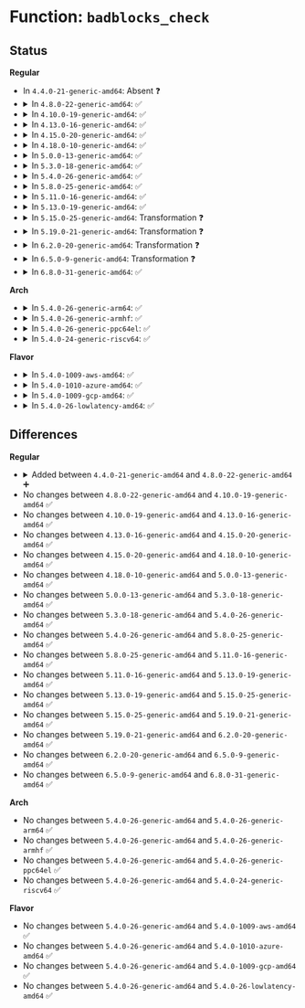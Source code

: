 # Function: <code>badblocks_check</code>

## Status
<b>Regular</b>
<ul>
<li>
In <code>4.4.0-21-generic-amd64</code>: Absent ❓
</li>
<li>
<details>
<summary>In <code>4.8.0-22-generic-amd64</code>: ✅</summary>

```c
int badblocks_check(struct badblocks * bb, sector_t s, int sectors, sector_t * first_bad, int * bad_sectors)
```

```json
{
  "name": "badblocks_check",
  "collision_type": "Unique Global",
  "inline_type": "No",
  "funcs": [
    {
      "addr": 18446744071583114960,
      "name": "badblocks_check",
      "external": true,
      "loc": "block/badblocks.c:61",
      "file": "block/badblocks.c",
      "inline": "seen, unknown",
      "caller_inline": [],
      "caller_func": [
        "drivers/nvdimm/claim.c:nsio_rw_bytes"
      ]
    }
  ],
  "symbols": [
    {
      "addr": 18446744071583114960,
      "name": "badblocks_check",
      "section": ".text",
      "bind": "STB_GLOBAL",
      "size": 372
    }
  ]
}
```
</details>
</li>
<li>
<details>
<summary>In <code>4.10.0-19-generic-amd64</code>: ✅</summary>

```c
int badblocks_check(struct badblocks * bb, sector_t s, int sectors, sector_t * first_bad, int * bad_sectors)
```

```json
{
  "name": "badblocks_check",
  "collision_type": "Unique Global",
  "inline_type": "No",
  "funcs": [
    {
      "addr": 18446744071583226672,
      "name": "badblocks_check",
      "external": true,
      "loc": "block/badblocks.c:61",
      "file": "block/badblocks.c",
      "inline": "seen, unknown",
      "caller_inline": [],
      "caller_func": [
        "drivers/nvdimm/claim.c:nsio_rw_bytes",
        "drivers/nvdimm/claim.c:nsio_rw_bytes"
      ]
    }
  ],
  "symbols": [
    {
      "addr": 18446744071583226672,
      "name": "badblocks_check",
      "section": ".text",
      "bind": "STB_GLOBAL",
      "size": 372
    }
  ]
}
```
</details>
</li>
<li>
<details>
<summary>In <code>4.13.0-16-generic-amd64</code>: ✅</summary>

```c
int badblocks_check(struct badblocks * bb, sector_t s, int sectors, sector_t * first_bad, int * bad_sectors)
```

```json
{
  "name": "badblocks_check",
  "collision_type": "Unique Global",
  "inline_type": "No",
  "funcs": [
    {
      "addr": 18446744071583280768,
      "name": "badblocks_check",
      "external": true,
      "loc": "block/badblocks.c:61",
      "file": "block/badblocks.c",
      "inline": "seen, unknown",
      "caller_inline": [],
      "caller_func": [
        "drivers/nvdimm/claim.c:nsio_rw_bytes",
        "drivers/nvdimm/claim.c:nsio_rw_bytes"
      ]
    }
  ],
  "symbols": [
    {
      "addr": 18446744071583280768,
      "name": "badblocks_check",
      "section": ".text",
      "bind": "STB_GLOBAL",
      "size": 359
    }
  ]
}
```
</details>
</li>
<li>
<details>
<summary>In <code>4.15.0-20-generic-amd64</code>: ✅</summary>

```c
int badblocks_check(struct badblocks * bb, sector_t s, int sectors, sector_t * first_bad, int * bad_sectors)
```

```json
{
  "name": "badblocks_check",
  "collision_type": "Unique Global",
  "inline_type": "No",
  "funcs": [
    {
      "addr": 18446744071583461024,
      "name": "badblocks_check",
      "external": true,
      "loc": "block/badblocks.c:61",
      "file": "block/badblocks.c",
      "inline": "seen, unknown",
      "caller_inline": [],
      "caller_func": [
        "drivers/nvdimm/claim.c:nsio_rw_bytes",
        "drivers/nvdimm/claim.c:nsio_rw_bytes"
      ]
    }
  ],
  "symbols": [
    {
      "addr": 18446744071583461024,
      "name": "badblocks_check",
      "section": ".text",
      "bind": "STB_GLOBAL",
      "size": 359
    }
  ]
}
```
</details>
</li>
<li>
<details>
<summary>In <code>4.18.0-10-generic-amd64</code>: ✅</summary>

```c
int badblocks_check(struct badblocks * bb, sector_t s, int sectors, sector_t * first_bad, int * bad_sectors)
```

```json
{
  "name": "badblocks_check",
  "collision_type": "Unique Global",
  "inline_type": "No",
  "funcs": [
    {
      "addr": 18446744071583673648,
      "name": "badblocks_check",
      "external": true,
      "loc": "block/badblocks.c:61",
      "file": "block/badblocks.c",
      "inline": "seen, unknown",
      "caller_inline": [],
      "caller_func": [
        "drivers/nvdimm/claim.c:nsio_rw_bytes",
        "drivers/nvdimm/claim.c:nsio_rw_bytes"
      ]
    }
  ],
  "symbols": [
    {
      "addr": 18446744071583673648,
      "name": "badblocks_check",
      "section": ".text",
      "bind": "STB_GLOBAL",
      "size": 347
    }
  ]
}
```
</details>
</li>
<li>
<details>
<summary>In <code>5.0.0-13-generic-amd64</code>: ✅</summary>

```c
int badblocks_check(struct badblocks * bb, sector_t s, int sectors, sector_t * first_bad, int * bad_sectors)
```

```json
{
  "name": "badblocks_check",
  "collision_type": "Unique Global",
  "inline_type": "No",
  "funcs": [
    {
      "addr": 18446744071583780928,
      "name": "badblocks_check",
      "external": true,
      "loc": "block/badblocks.c:61",
      "file": "block/badblocks.c",
      "inline": "seen, unknown",
      "caller_inline": [],
      "caller_func": [
        "drivers/nvdimm/claim.c:nsio_rw_bytes",
        "drivers/nvdimm/claim.c:nsio_rw_bytes",
        "drivers/nvdimm/pfn_devs.c:nd_pfn_validate"
      ]
    }
  ],
  "symbols": [
    {
      "addr": 18446744071583780928,
      "name": "badblocks_check",
      "section": ".text",
      "bind": "STB_GLOBAL",
      "size": 347
    }
  ]
}
```
</details>
</li>
<li>
<details>
<summary>In <code>5.3.0-18-generic-amd64</code>: ✅</summary>

```c
int badblocks_check(struct badblocks * bb, sector_t s, int sectors, sector_t * first_bad, int * bad_sectors)
```

```json
{
  "name": "badblocks_check",
  "collision_type": "Unique Global",
  "inline_type": "No",
  "funcs": [
    {
      "addr": 18446744071583970784,
      "name": "badblocks_check",
      "external": true,
      "loc": "block/badblocks.c:53",
      "file": "block/badblocks.c",
      "inline": "seen, unknown",
      "caller_inline": [],
      "caller_func": [
        "drivers/nvdimm/claim.c:nsio_rw_bytes",
        "drivers/nvdimm/claim.c:nsio_rw_bytes",
        "drivers/nvdimm/pfn_devs.c:nd_pfn_validate"
      ]
    }
  ],
  "symbols": [
    {
      "addr": 18446744071583970784,
      "name": "badblocks_check",
      "section": ".text",
      "bind": "STB_GLOBAL",
      "size": 296
    }
  ]
}
```
</details>
</li>
<li>
<details>
<summary>In <code>5.4.0-26-generic-amd64</code>: ✅</summary>

```c
int badblocks_check(struct badblocks * bb, sector_t s, int sectors, sector_t * first_bad, int * bad_sectors)
```

```json
{
  "name": "badblocks_check",
  "collision_type": "Unique Global",
  "inline_type": "No",
  "funcs": [
    {
      "addr": 18446744071584074144,
      "name": "badblocks_check",
      "external": true,
      "loc": "block/badblocks.c:53",
      "file": "block/badblocks.c",
      "inline": "seen, unknown",
      "caller_inline": [],
      "caller_func": [
        "drivers/nvdimm/claim.c:nsio_rw_bytes",
        "drivers/nvdimm/claim.c:nsio_rw_bytes",
        "drivers/nvdimm/pfn_devs.c:nd_pfn_validate"
      ]
    }
  ],
  "symbols": [
    {
      "addr": 18446744071584074144,
      "name": "badblocks_check",
      "section": ".text",
      "bind": "STB_GLOBAL",
      "size": 296
    }
  ]
}
```
</details>
</li>
<li>
<details>
<summary>In <code>5.8.0-25-generic-amd64</code>: ✅</summary>

```c
int badblocks_check(struct badblocks * bb, sector_t s, int sectors, sector_t * first_bad, int * bad_sectors)
```

```json
{
  "name": "badblocks_check",
  "collision_type": "Unique Global",
  "inline_type": "No",
  "funcs": [
    {
      "addr": 18446744071584465152,
      "name": "badblocks_check",
      "external": true,
      "loc": "block/badblocks.c:53",
      "file": "block/badblocks.c",
      "inline": "seen, unknown",
      "caller_inline": [],
      "caller_func": [
        "drivers/nvdimm/claim.c:nsio_rw_bytes",
        "drivers/nvdimm/claim.c:nsio_rw_bytes",
        "drivers/nvdimm/pfn_devs.c:nd_pfn_clear_memmap_errors"
      ]
    }
  ],
  "symbols": [
    {
      "addr": 18446744071584465152,
      "name": "badblocks_check",
      "section": ".text",
      "bind": "STB_GLOBAL",
      "size": 306
    }
  ]
}
```
</details>
</li>
<li>
<details>
<summary>In <code>5.11.0-16-generic-amd64</code>: ✅</summary>

```c
int badblocks_check(struct badblocks * bb, sector_t s, int sectors, sector_t * first_bad, int * bad_sectors)
```

```json
{
  "name": "badblocks_check",
  "collision_type": "Unique Global",
  "inline_type": "No",
  "funcs": [
    {
      "addr": 18446744071584580192,
      "name": "badblocks_check",
      "external": true,
      "loc": "block/badblocks.c:53",
      "file": "block/badblocks.c",
      "inline": "seen, unknown",
      "caller_inline": [],
      "caller_func": [
        "drivers/nvdimm/claim.c:nsio_rw_bytes",
        "drivers/nvdimm/claim.c:nsio_rw_bytes",
        "drivers/nvdimm/pfn_devs.c:nd_pfn_clear_memmap_errors"
      ]
    }
  ],
  "symbols": [
    {
      "addr": 18446744071584580192,
      "name": "badblocks_check",
      "section": ".text",
      "bind": "STB_GLOBAL",
      "size": 300
    }
  ]
}
```
</details>
</li>
<li>
<details>
<summary>In <code>5.13.0-19-generic-amd64</code>: ✅</summary>

```c
int badblocks_check(struct badblocks * bb, sector_t s, int sectors, sector_t * first_bad, int * bad_sectors)
```

```json
{
  "name": "badblocks_check",
  "collision_type": "Unique Global",
  "inline_type": "No",
  "funcs": [
    {
      "addr": 18446744071584612320,
      "name": "badblocks_check",
      "external": true,
      "loc": "block/badblocks.c:53",
      "file": "block/badblocks.c",
      "inline": "seen, unknown",
      "caller_inline": [],
      "caller_func": [
        "drivers/nvdimm/claim.c:nsio_rw_bytes",
        "drivers/nvdimm/claim.c:nsio_rw_bytes",
        "drivers/nvdimm/pfn_devs.c:nd_pfn_clear_memmap_errors"
      ]
    }
  ],
  "symbols": [
    {
      "addr": 18446744071584612320,
      "name": "badblocks_check",
      "section": ".text",
      "bind": "STB_GLOBAL",
      "size": 300
    }
  ]
}
```
</details>
</li>
<li>
<details>
<summary>In <code>5.15.0-25-generic-amd64</code>: Transformation ❓</summary>

```c
int badblocks_check(struct badblocks * bb, sector_t s, int sectors, sector_t * first_bad, int * bad_sectors)
```

```json
{
  "name": "badblocks_check",
  "collision_type": "Unique Global",
  "inline_type": "No",
  "funcs": [
    {
      "addr": 0,
      "name": "badblocks_check",
      "external": true,
      "loc": "block/badblocks.c:53",
      "file": "block/badblocks.c",
      "inline": "seen, unknown",
      "caller_inline": [],
      "caller_func": [
        "drivers/nvdimm/claim.c:nsio_rw_bytes",
        "drivers/nvdimm/claim.c:nsio_rw_bytes",
        "drivers/nvdimm/pfn_devs.c:nd_pfn_clear_memmap_errors"
      ]
    }
  ],
  "symbols": [
    {
      "addr": 18446744071592315271,
      "name": "badblocks_check.cold",
      "section": ".text",
      "bind": "STB_LOCAL",
      "size": 141
    },
    {
      "addr": 18446744071585026768,
      "name": "badblocks_check",
      "section": ".text",
      "bind": "STB_GLOBAL",
      "size": 320
    }
  ]
}
```
</details>
</li>
<li>
<details>
<summary>In <code>5.19.0-21-generic-amd64</code>: Transformation ❓</summary>

```c
int badblocks_check(struct badblocks * bb, sector_t s, int sectors, sector_t * first_bad, int * bad_sectors)
```

```json
{
  "name": "badblocks_check",
  "collision_type": "Unique Global",
  "inline_type": "No",
  "funcs": [
    {
      "addr": 0,
      "name": "badblocks_check",
      "external": true,
      "loc": "block/badblocks.c:53",
      "file": "block/badblocks.c",
      "inline": "seen, unknown",
      "caller_inline": [],
      "caller_func": [
        "drivers/nvdimm/claim.c:nsio_rw_bytes",
        "drivers/nvdimm/claim.c:nsio_rw_bytes",
        "drivers/nvdimm/pfn_devs.c:nd_pfn_clear_memmap_errors"
      ]
    }
  ],
  "symbols": [
    {
      "addr": 18446744071594099713,
      "name": "badblocks_check.cold",
      "section": ".text",
      "bind": "STB_LOCAL",
      "size": 122
    },
    {
      "addr": 18446744071585743712,
      "name": "badblocks_check",
      "section": ".text",
      "bind": "STB_GLOBAL",
      "size": 359
    }
  ]
}
```
</details>
</li>
<li>
<details>
<summary>In <code>6.2.0-20-generic-amd64</code>: Transformation ❓</summary>

```c
int badblocks_check(struct badblocks * bb, sector_t s, int sectors, sector_t * first_bad, int * bad_sectors)
```

```json
{
  "name": "badblocks_check",
  "collision_type": "Unique Global",
  "inline_type": "No",
  "funcs": [
    {
      "addr": 0,
      "name": "badblocks_check",
      "external": true,
      "loc": "block/badblocks.c:53",
      "file": "block/badblocks.c",
      "inline": "seen, unknown",
      "caller_inline": [],
      "caller_func": [
        "drivers/nvdimm/claim.c:nsio_rw_bytes",
        "drivers/nvdimm/claim.c:nsio_rw_bytes",
        "drivers/nvdimm/pfn_devs.c:nd_pfn_clear_memmap_errors"
      ]
    }
  ],
  "symbols": [
    {
      "addr": 18446744071596108005,
      "name": "badblocks_check.cold",
      "section": ".text",
      "bind": "STB_LOCAL",
      "size": 122
    },
    {
      "addr": 18446744071586525984,
      "name": "badblocks_check",
      "section": ".text",
      "bind": "STB_GLOBAL",
      "size": 359
    }
  ]
}
```
</details>
</li>
<li>
<details>
<summary>In <code>6.5.0-9-generic-amd64</code>: Transformation ❓</summary>

```c
int badblocks_check(struct badblocks * bb, sector_t s, int sectors, sector_t * first_bad, int * bad_sectors)
```

```json
{
  "name": "badblocks_check",
  "collision_type": "Unique Global",
  "inline_type": "No",
  "funcs": [
    {
      "addr": 0,
      "name": "badblocks_check",
      "external": true,
      "loc": "block/badblocks.c:53",
      "file": "block/badblocks.c",
      "inline": "seen, unknown",
      "caller_inline": [],
      "caller_func": [
        "drivers/nvdimm/claim.c:nsio_rw_bytes",
        "drivers/nvdimm/claim.c:nsio_rw_bytes",
        "drivers/nvdimm/pfn_devs.c:nd_pfn_clear_memmap_errors"
      ]
    }
  ],
  "symbols": [
    {
      "addr": 18446744071596631933,
      "name": "badblocks_check.cold",
      "section": ".text",
      "bind": "STB_LOCAL",
      "size": 98
    },
    {
      "addr": 18446744071586772192,
      "name": "badblocks_check",
      "section": ".text",
      "bind": "STB_GLOBAL",
      "size": 360
    }
  ]
}
```
</details>
</li>
<li>
<details>
<summary>In <code>6.8.0-31-generic-amd64</code>: ✅</summary>

```c
int badblocks_check(struct badblocks * bb, sector_t s, int sectors, sector_t * first_bad, int * bad_sectors)
```

```json
{
  "name": "badblocks_check",
  "collision_type": "Unique Global",
  "inline_type": "No",
  "funcs": [
    {
      "addr": 18446744071587049024,
      "name": "badblocks_check",
      "external": true,
      "loc": "block/badblocks.c:1407",
      "file": "block/badblocks.c",
      "inline": "seen, unknown",
      "caller_inline": [],
      "caller_func": [
        "drivers/nvdimm/claim.c:nsio_rw_bytes",
        "drivers/nvdimm/claim.c:nsio_rw_bytes",
        "drivers/nvdimm/pfn_devs.c:nd_pfn_clear_memmap_errors"
      ]
    }
  ],
  "symbols": [
    {
      "addr": 18446744071587049024,
      "name": "badblocks_check",
      "section": ".text",
      "bind": "STB_GLOBAL",
      "size": 31
    }
  ]
}
```
</details>
</li>
</ul>
<b>Arch</b>
<ul>
<li>
<details>
<summary>In <code>5.4.0-26-generic-arm64</code>: ✅</summary>

```c
int badblocks_check(struct badblocks * bb, sector_t s, int sectors, sector_t * first_bad, int * bad_sectors)
```

```json
{
  "name": "badblocks_check",
  "collision_type": "Unique Global",
  "inline_type": "No",
  "funcs": [
    {
      "addr": 18446603336495916032,
      "name": "badblocks_check",
      "external": true,
      "loc": "block/badblocks.c:53",
      "file": "block/badblocks.c",
      "inline": "seen, unknown",
      "caller_inline": [],
      "caller_func": [
        "drivers/nvdimm/claim.c:nsio_rw_bytes",
        "drivers/nvdimm/claim.c:nsio_rw_bytes"
      ]
    }
  ],
  "symbols": [
    {
      "addr": 18446603336495916032,
      "name": "badblocks_check",
      "section": ".text",
      "bind": "STB_GLOBAL",
      "size": 336
    }
  ]
}
```
</details>
</li>
<li>
<details>
<summary>In <code>5.4.0-26-generic-armhf</code>: ✅</summary>

```c
int badblocks_check(struct badblocks * bb, sector_t s, int sectors, sector_t * first_bad, int * bad_sectors)
```

```json
{
  "name": "badblocks_check",
  "collision_type": "Unique Global",
  "inline_type": "No",
  "funcs": [
    {
      "addr": 3229258384,
      "name": "badblocks_check",
      "external": true,
      "loc": "block/badblocks.c:53",
      "file": "block/badblocks.c",
      "inline": "seen, unknown",
      "caller_inline": [],
      "caller_func": []
    }
  ],
  "symbols": [
    {
      "addr": 3229258384,
      "name": "badblocks_check",
      "section": ".text",
      "bind": "STB_GLOBAL",
      "size": 588
    }
  ]
}
```
</details>
</li>
<li>
<details>
<summary>In <code>5.4.0-26-generic-ppc64el</code>: ✅</summary>

```c
int badblocks_check(struct badblocks * bb, sector_t s, int sectors, sector_t * first_bad, int * bad_sectors)
```

```json
{
  "name": "badblocks_check",
  "collision_type": "Unique Global",
  "inline_type": "No",
  "funcs": [
    {
      "addr": 13835058055290126576,
      "name": "badblocks_check",
      "external": true,
      "loc": "block/badblocks.c:53",
      "file": "block/badblocks.c",
      "inline": "seen, unknown",
      "caller_inline": [],
      "caller_func": [
        "drivers/nvdimm/claim.c:nsio_rw_bytes",
        "drivers/nvdimm/claim.c:nsio_rw_bytes",
        "drivers/nvdimm/pfn_devs.c:nd_pfn_validate"
      ]
    }
  ],
  "symbols": [
    {
      "addr": 13835058055290126576,
      "name": "badblocks_check",
      "section": ".text",
      "bind": "STB_GLOBAL",
      "size": 352
    }
  ]
}
```
</details>
</li>
<li>
<details>
<summary>In <code>5.4.0-24-generic-riscv64</code>: ✅</summary>

```c
int badblocks_check(struct badblocks * bb, sector_t s, int sectors, sector_t * first_bad, int * bad_sectors)
```

```json
{
  "name": "badblocks_check",
  "collision_type": "Unique Global",
  "inline_type": "No",
  "funcs": [
    {
      "addr": 18446743936275029098,
      "name": "badblocks_check",
      "external": true,
      "loc": "block/badblocks.c:53",
      "file": "block/badblocks.c",
      "inline": "seen, unknown",
      "caller_inline": [],
      "caller_func": [
        "drivers/nvdimm/claim.c:nsio_rw_bytes",
        "drivers/nvdimm/claim.c:nsio_rw_bytes"
      ]
    }
  ],
  "symbols": [
    {
      "addr": 18446743936275029098,
      "name": "badblocks_check",
      "section": ".text",
      "bind": "STB_GLOBAL",
      "size": 268
    }
  ]
}
```
</details>
</li>
</ul>
<b>Flavor</b>
<ul>
<li>
<details>
<summary>In <code>5.4.0-1009-aws-amd64</code>: ✅</summary>

```c
int badblocks_check(struct badblocks * bb, sector_t s, int sectors, sector_t * first_bad, int * bad_sectors)
```

```json
{
  "name": "badblocks_check",
  "collision_type": "Unique Global",
  "inline_type": "No",
  "funcs": [
    {
      "addr": 18446744071584042880,
      "name": "badblocks_check",
      "external": true,
      "loc": "block/badblocks.c:53",
      "file": "block/badblocks.c",
      "inline": "seen, unknown",
      "caller_inline": [],
      "caller_func": [
        "drivers/nvdimm/claim.c:nsio_rw_bytes",
        "drivers/nvdimm/claim.c:nsio_rw_bytes",
        "drivers/nvdimm/pfn_devs.c:nd_pfn_validate"
      ]
    }
  ],
  "symbols": [
    {
      "addr": 18446744071584042880,
      "name": "badblocks_check",
      "section": ".text",
      "bind": "STB_GLOBAL",
      "size": 296
    }
  ]
}
```
</details>
</li>
<li>
<details>
<summary>In <code>5.4.0-1010-azure-amd64</code>: ✅</summary>

```c
int badblocks_check(struct badblocks * bb, sector_t s, int sectors, sector_t * first_bad, int * bad_sectors)
```

```json
{
  "name": "badblocks_check",
  "collision_type": "Unique Global",
  "inline_type": "No",
  "funcs": [
    {
      "addr": 18446744071583978640,
      "name": "badblocks_check",
      "external": true,
      "loc": "block/badblocks.c:53",
      "file": "block/badblocks.c",
      "inline": "seen, unknown",
      "caller_inline": [],
      "caller_func": [
        "drivers/nvdimm/claim.c:nsio_rw_bytes",
        "drivers/nvdimm/claim.c:nsio_rw_bytes",
        "drivers/nvdimm/pfn_devs.c:nd_pfn_validate",
        "drivers/nvdimm/pmem.c:__pmem_direct_access",
        "drivers/nvdimm/pmem.c:pmem_do_bvec",
        "drivers/nvdimm/btt.c:btt_write_pg"
      ]
    }
  ],
  "symbols": [
    {
      "addr": 18446744071583978640,
      "name": "badblocks_check",
      "section": ".text",
      "bind": "STB_GLOBAL",
      "size": 296
    }
  ]
}
```
</details>
</li>
<li>
<details>
<summary>In <code>5.4.0-1009-gcp-amd64</code>: ✅</summary>

```c
int badblocks_check(struct badblocks * bb, sector_t s, int sectors, sector_t * first_bad, int * bad_sectors)
```

```json
{
  "name": "badblocks_check",
  "collision_type": "Unique Global",
  "inline_type": "No",
  "funcs": [
    {
      "addr": 18446744071584026640,
      "name": "badblocks_check",
      "external": true,
      "loc": "block/badblocks.c:53",
      "file": "block/badblocks.c",
      "inline": "seen, unknown",
      "caller_inline": [],
      "caller_func": [
        "drivers/nvdimm/claim.c:nsio_rw_bytes",
        "drivers/nvdimm/claim.c:nsio_rw_bytes",
        "drivers/nvdimm/pfn_devs.c:nd_pfn_validate"
      ]
    }
  ],
  "symbols": [
    {
      "addr": 18446744071584026640,
      "name": "badblocks_check",
      "section": ".text",
      "bind": "STB_GLOBAL",
      "size": 296
    }
  ]
}
```
</details>
</li>
<li>
<details>
<summary>In <code>5.4.0-26-lowlatency-amd64</code>: ✅</summary>

```c
int badblocks_check(struct badblocks * bb, sector_t s, int sectors, sector_t * first_bad, int * bad_sectors)
```

```json
{
  "name": "badblocks_check",
  "collision_type": "Unique Global",
  "inline_type": "No",
  "funcs": [
    {
      "addr": 18446744071584129136,
      "name": "badblocks_check",
      "external": true,
      "loc": "block/badblocks.c:53",
      "file": "block/badblocks.c",
      "inline": "seen, unknown",
      "caller_inline": [],
      "caller_func": [
        "drivers/nvdimm/claim.c:nsio_rw_bytes",
        "drivers/nvdimm/claim.c:nsio_rw_bytes",
        "drivers/nvdimm/pfn_devs.c:nd_pfn_validate"
      ]
    }
  ],
  "symbols": [
    {
      "addr": 18446744071584129136,
      "name": "badblocks_check",
      "section": ".text",
      "bind": "STB_GLOBAL",
      "size": 296
    }
  ]
}
```
</details>
</li>
</ul>

## Differences
<b>Regular</b>
<ul>
<li>
<details>
<summary>Added between <code>4.4.0-21-generic-amd64</code> and <code>4.8.0-22-generic-amd64</code> ➕</summary>

```c
int badblocks_check(struct badblocks * bb, sector_t s, int sectors, sector_t * first_bad, int * bad_sectors)
```
</details>
</li>
<li>
No changes between <code>4.8.0-22-generic-amd64</code> and <code>4.10.0-19-generic-amd64</code> ✅
</li>
<li>
No changes between <code>4.10.0-19-generic-amd64</code> and <code>4.13.0-16-generic-amd64</code> ✅
</li>
<li>
No changes between <code>4.13.0-16-generic-amd64</code> and <code>4.15.0-20-generic-amd64</code> ✅
</li>
<li>
No changes between <code>4.15.0-20-generic-amd64</code> and <code>4.18.0-10-generic-amd64</code> ✅
</li>
<li>
No changes between <code>4.18.0-10-generic-amd64</code> and <code>5.0.0-13-generic-amd64</code> ✅
</li>
<li>
No changes between <code>5.0.0-13-generic-amd64</code> and <code>5.3.0-18-generic-amd64</code> ✅
</li>
<li>
No changes between <code>5.3.0-18-generic-amd64</code> and <code>5.4.0-26-generic-amd64</code> ✅
</li>
<li>
No changes between <code>5.4.0-26-generic-amd64</code> and <code>5.8.0-25-generic-amd64</code> ✅
</li>
<li>
No changes between <code>5.8.0-25-generic-amd64</code> and <code>5.11.0-16-generic-amd64</code> ✅
</li>
<li>
No changes between <code>5.11.0-16-generic-amd64</code> and <code>5.13.0-19-generic-amd64</code> ✅
</li>
<li>
No changes between <code>5.13.0-19-generic-amd64</code> and <code>5.15.0-25-generic-amd64</code> ✅
</li>
<li>
No changes between <code>5.15.0-25-generic-amd64</code> and <code>5.19.0-21-generic-amd64</code> ✅
</li>
<li>
No changes between <code>5.19.0-21-generic-amd64</code> and <code>6.2.0-20-generic-amd64</code> ✅
</li>
<li>
No changes between <code>6.2.0-20-generic-amd64</code> and <code>6.5.0-9-generic-amd64</code> ✅
</li>
<li>
No changes between <code>6.5.0-9-generic-amd64</code> and <code>6.8.0-31-generic-amd64</code> ✅
</li>
</ul>
<b>Arch</b>
<ul>
<li>
No changes between <code>5.4.0-26-generic-amd64</code> and <code>5.4.0-26-generic-arm64</code> ✅
</li>
<li>
No changes between <code>5.4.0-26-generic-amd64</code> and <code>5.4.0-26-generic-armhf</code> ✅
</li>
<li>
No changes between <code>5.4.0-26-generic-amd64</code> and <code>5.4.0-26-generic-ppc64el</code> ✅
</li>
<li>
No changes between <code>5.4.0-26-generic-amd64</code> and <code>5.4.0-24-generic-riscv64</code> ✅
</li>
</ul>
<b>Flavor</b>
<ul>
<li>
No changes between <code>5.4.0-26-generic-amd64</code> and <code>5.4.0-1009-aws-amd64</code> ✅
</li>
<li>
No changes between <code>5.4.0-26-generic-amd64</code> and <code>5.4.0-1010-azure-amd64</code> ✅
</li>
<li>
No changes between <code>5.4.0-26-generic-amd64</code> and <code>5.4.0-1009-gcp-amd64</code> ✅
</li>
<li>
No changes between <code>5.4.0-26-generic-amd64</code> and <code>5.4.0-26-lowlatency-amd64</code> ✅
</li>
</ul>

